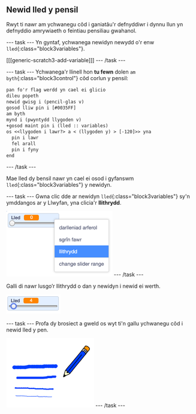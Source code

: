 ## Newid lled y pensil

Rwyt ti nawr am ychwanegu côd i ganiatâu'r defnyddiwr i dynnu llun yn defnyddio amrywiaeth o feintiau pensiliau gwahanol.

--- task --- Yn gyntaf, ychwanega newidyn newydd o'r enw `lled`{:class="block3variables"}.

[[[generic-scratch3-add-variable]]] --- /task ---

--- task --- Ychwanega'r llinell hon **tu fewn** dolen `am byth`{:class="block3control"} côd corlun y pensil:

```blocks3
pan fo'r flag werdd yn cael ei glicio
dileu popeth
newid gwisg i (pencil-glas v)
gosod lliw pin i [#0035FF]
am byth 
mynd i (pwyntydd llygoden v)
+gosod maint pin i (lled :: variables)
os <<llygoden i lawr?> a < (llygoden y) > [-120]>> yna 
  pin i lawr
  fel arall 
  pin i fyny
end
```

--- /task ---

Mae lled dy bensil nawr yn cael ei osod i gyfanswm `lled`{:class="block3variables"} y newidyn.

--- task --- Gwna clic dde ar newidyn `lled`{:class="block3variables"} sy'n ymddangos ar y Llwyfan, yna clicia'r **llithrydd**.

![sgrinlun](images/paint-slider.png) --- /task ---

Galli di nawr lusgo’r llithrydd o dan y newidyn i newid ei werth.

![sgrinlun](images/paint-slider-change.png)

--- task --- Profa dy brosiect a gweld os wyt ti'n gallu ychwanegu côd i newid lled y pen.

![sgrinlun](images/paint-width-test.png) --- /task ---